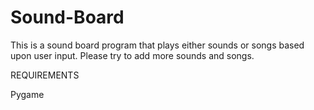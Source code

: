 # Sound-Board
This is a sound board program that plays either sounds or songs based upon user input. Please try to add more sounds and songs.

REQUIREMENTS

Pygame
